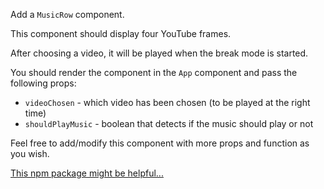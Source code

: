 
Add a `MusicRow` component.

  

This component should display four YouTube frames.

  

After choosing a video, it will be played when the break mode is started.

  

You should render the component in the `App` component and pass the following props:

-   `videoChosen` - which video has been chosen (to be played at the right time)
-   `shouldPlayMusic` - boolean that detects if the music should play or not

  

Feel free to add/modify this component with more props and function as you wish.

  

[This npm package might be helpful...](https://www.npmjs.com/package/react-youtube)
